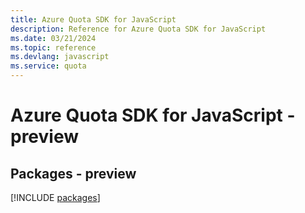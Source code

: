 ```yaml
---
title: Azure Quota SDK for JavaScript
description: Reference for Azure Quota SDK for JavaScript
ms.date: 03/21/2024
ms.topic: reference
ms.devlang: javascript
ms.service: quota
---
```

# Azure Quota SDK for JavaScript - preview
## Packages - preview
[!INCLUDE [packages](quota-index.md)]